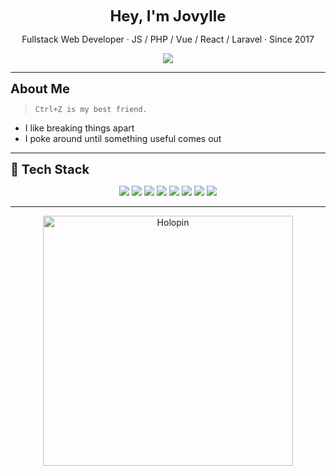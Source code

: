 <p align="center"><strong style="font-size: 1.5rem;">Hey, I'm Jovylle</strong></p>
<p align="center">Fullstack Web Developer · JS / PHP / Vue / React / Laravel · Since 2017</p>

<p align="center">
  <a href="https://jovylle.com" target="_blank">
    <img src="https://img.shields.io/badge/Visit%20Portfolio-000?style=for-the-badge&logo=firefox&logoColor=white" />
  </a>
</p>

---

<div style="font-size: 1.25rem; font-weight: bold">About Me</div>

> `Ctrl+Z is my best friend.`

- I like breaking things apart  
- I poke around until something useful comes out

---

<div style="font-size: 1.25rem; font-weight: bold">🧰 Tech Stack</div>

<p align="center">
  <img src="https://img.shields.io/badge/javascript-323330?style=for-the-badge&logo=javascript&logoColor=F7DF1E" />
  <img src="https://img.shields.io/badge/Nuxt-002E3B?style=for-the-badge&logo=nuxtdotjs&logoColor=00DC82" />
  <img src="https://img.shields.io/badge/vuejs-35495e?style=for-the-badge&logo=vuedotjs&logoColor=4FC08D" />
  <img src="https://img.shields.io/badge/react-20232a?style=for-the-badge&logo=react&logoColor=61DAFB" />
  <img src="https://img.shields.io/badge/laravel-FF2D20?style=for-the-badge&logo=laravel&logoColor=white" />
  <img src="https://img.shields.io/badge/php-777BB4?style=for-the-badge&logo=php&logoColor=white" />
  <img src="https://img.shields.io/badge/python-3776AB?style=for-the-badge&logo=python&logoColor=white" />
  <img src="https://img.shields.io/badge/git-181717?style=for-the-badge&logo=git&logoColor=white" />
</p>

---
<p align="center">
  <a href="https://jovylle.com" target="_blank">
    <img src="https://holopin.me/jovylle" alt="Holopin" width="400" />
  </a>
</p>

